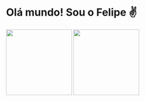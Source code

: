 # Olá mundo! Sou o Felipe ✌

<!-- Stats Card -->
<img height='180em' src='https://github-readme-stats.vercel.app/api?username=fefragoso&locale=&show_icons=true&theme=dark&count_private=true'/>  <img height='180em'  src='https://github-readme-stats.vercel.app/api/top-langs?username=fefragoso&layout=compact&theme=dark'/>
